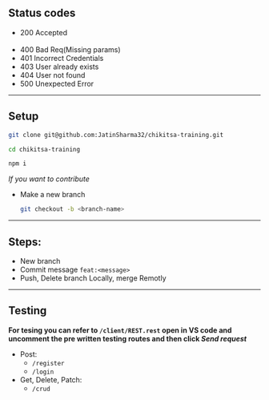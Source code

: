 ## Status codes

- 200 Accepted
  <br/>
  <br/>
- 400 Bad Req(Missing params)
- 401 Incorrect Credentials
- 403 User already exists
- 404 User not found
- 500 Unexpected Error

---

## Setup

```bash
git clone git@github.com:JatinSharma32/chikitsa-training.git
```

```bash
cd chikitsa-training
```

```bash
npm i
```

_If you want to contribute_

- Make a new branch
  ```bash
  git checkout -b <branch-name>
  ```

---

## Steps:

- New branch
- Commit message `feat:<message>`
- Push, Delete branch Locally, merge Remotly

---

## Testing

**For tesing you can refer to `/client/REST.rest` open in VS code and uncomment the pre written testing routes and then click _Send request_**

- Post:
  - `/register`
  - `/login`
- Get, Delete, Patch:
  - `/crud`
